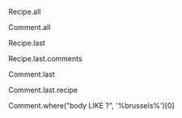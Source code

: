<!-- How would you return all the recipes in your database? -->
Recipe.all
<!-- How would you return all the comments in your database? -->
Comment.all
<!-- How would you return the most recent recipe posted in your database? -->
Recipe.last
<!-- How would you return all the comments of the most recent recipe in your database? -->
Recipe.last.comments
<!-- How would you return the most recent comment of all your comments? -->
Comment.last
<!-- How would you return the recipe associated with the most recent comment in your database? -->
Comment.last.recipe
<!-- How would you return all comments that include the string brussels in them? -->
Comment.where("body LIKE ?", '%brussels%')[0]
